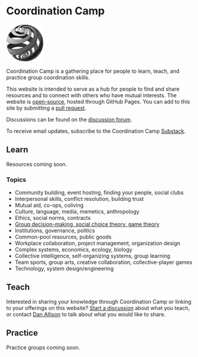 # Coordination Camp

<img style="width:100px" src="/spiral-globe.jpg">

Coordination Camp is a gathering place for people to learn, teach, and practice group coordination skills.

This website is intended to serve as a hub for people to find and share resources and to connect with others who have mutual interests. The website is [open-source](https://github.com/ibis-coordination/coordination.camp), hosted through GitHub Pages. You can add to this site by submitting a [pull request](https://github.com/ibis-coordination/coordination.camp/pulls).

Discussions can be found on the [discussion forum](https://github.com/ibis-coordination/coordination.camp/discussions).

To receive email updates, subscribe to the Coordination Camp [Substack](https://coordinationcamp.substack.com/).

## Learn

Resources coming soon.

### Topics

* Community building, event hosting, finding your people, social clubs
* Interpersonal skills, conflict resolution, building trust
* Mutual aid, co-ops, coliving
* Culture, language, media, memetics, anthropology
* Ethics, social norms, contracts
* [Group decision-making, social choice theory, game theory](/group-decision-making)
* Institutions, governance, politics
* Common-pool resources, public goods
* Workplace collaboration, project management, organization design
* Complex systems, economics, ecology, biology
* Collective intelligence, self-organizing systems, group learning
* Team sports, group arts, creative collaboration, collective-player games
* Technology, system design/engineering

## Teach

Interested in sharing your knowledge through Coordination Camp or linking to your offerings on this website? [Start a discussion](https://github.com/ibis-coordination/coordination.camp/discussions/new?category=teachers) about what you teach, or contact [Dan Allison](mailto:dan.allison@protonmail.com) to talk about what you would like to share.

## Practice

Practice groups coming soon.
